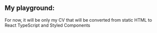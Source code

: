 ## My playground:

For now, it will be only my CV that will be converted from static HTML to React TypeScript and Styled Components
